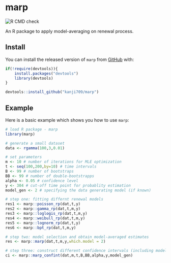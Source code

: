 
# marp

<!-- badges: start -->
![R CMD check](https://github.com/kanji709/marp/actions/workflows/check-standard.yml/badge.svg)
<!-- badges: end -->

An R package to apply model-averaging on renewal process.

## Install

You can install the released version of `marp` from [GitHub](https://github.com/kanji709/marp) with:

``` r
if(!require(devtools)){
    install.packages("devtools")
    library(devtools)
}

devtools::install_github("kanji709/marp")
```

## Example

Here is a basic example which shows you how to use `marp`:

``` r
# load R package - marp
library(marp)

# generate a small dataset
data <- rgamma(100,3,0.01)

# set parameters
m <- 10 # number of iterations for MLE optimization
t <- seq(100,200,by=10) # time intervals
B <- 99 # number of bootstraps
BB <- 99 # number of double-bootstrapps
alpha <- 0.05 # confidence level
y <- 304 # cut-off time point for probablity estimation
model_gen <- 2 # specifying the data generating model (if known)

# step one: fitting differnt renewal models
res1 <- marp::poisson_rp(dat,t,y)
res2 <- marp::gamma_rp(dat,t,m,y)
res3 <- marp::loglogis_rp(dat,t,m,y)
res4 <- marp::weibull_rp(dat,t,m,y)
res5 <- marp::lognorm_rp(dat,t,y)
res6 <- marp::bpt_rp(dat,t,m,y)

# step two: model selection and obtain model-averaged estimates
res <- marp::marp(dat,t,m,y,which.model = 2)

# step three: construct different confidence intervals (including model-averaged CIs)
ci <- marp::marp_confint(dat,m,t,B,BB,alpha,y,model_gen)
```

